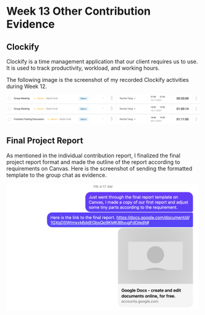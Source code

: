 # Week 13 Other Contribution Evidence

## Clockify

Clockify is a time management application that our client requires us to use. It is used to track productivity, workload, and working hours.

The following image is the screenshot of my recorded Clockify activities during Week 12.

![clockify](https://github.com/RachelYang1999/SOFT3888-Evidence/blob/main/Week13/img/clockify.png)

## Final Project Report

As mentioned in the individual contribution report, I finalized the final project report format and made the outline of the report according to requirements on Canvas. Here is the screenshot of sending the formatted template to the group chat as evidence.

![report](https://github.com/RachelYang1999/SOFT3888-Evidence/blob/main/Week13/img/report.png)



